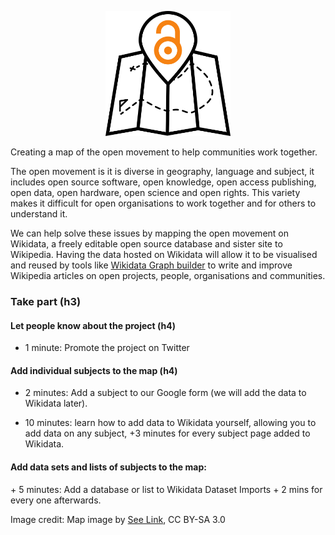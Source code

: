 <p align="center">
  <img height="200" src="/logo.png">
</p>

Creating a map of the open movement to help communities work together. 

The open movement is it is diverse in geography, language and subject, it includes open source software, open knowledge, open access publishing, open data, open hardware, open science and open rights. This variety makes it difficult for open organisations to work together and for others to understand it. 

We can help solve these issues by mapping the open movement on Wikidata, a freely editable open source database and sister site to Wikipedia. Having the data hosted on Wikidata will allow it to be visualised and reused by tools like [Wikidata Graph  builder](https://angryloki.github.io/wikidata-graph-builder/) to write and improve Wikipedia articles on open projects, people, organisations and communities. 

### Take part (h3)

#### Let people know about the project (h4)
+ 1 minute: Promote the project on Twitter

#### Add individual subjects to the map (h4)
+ 2 minutes: Add a subject to our Google form (we will add the data to Wikidata later).

+ 10 minutes: learn how to add data to Wikidata yourself, allowing you to add data on any subject, +3 minutes for every subject page added to Wikidata.

<h4>Add data sets and lists of subjects to the map:</h4>
+ 5 minutes: Add a database or list to Wikidata Dataset Imports + 2 mins for every one afterwards.



Image credit: Map image by [See Link](https://thenounproject.com/term/map/658110/), CC BY-SA 3.0
